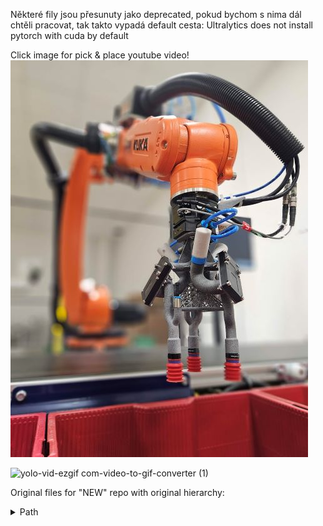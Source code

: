 Některé fily jsou přesunuty jako deprecated, pokud bychom s nima dál chtěli pracovat, tak takto vypadá default cesta:
Ultralytics does not install pytorch with cuda by default

Click image for pick & place youtube video!
[![Youtube video pick place](20240110_172051.jpg)](https://www.youtube.com/watch?v=zVX-cSrUM6I&ab_channel=Mik)


![yolo-vid-ezgif com-video-to-gif-converter (1)](https://github.com/martimik10/CIIRC_DTU_3WEEK_NEW/assets/88324559/ba49af6b-88ca-482a-84b1-5e120c80799b)

Original files for "NEW" repo with original hierarchy:
<details>
  <summary>Path</summary>

  ```
  D:.  
│   .gitignore  
│   requirements.txt  
│   rob_env_dependencies.ipynb  
│  
├───cv_pick_place  
│   │   cv_pick_place_main.py  
│   │   extrinsic_calibration.py  
│   │   extrinsic_test.py  
│   │   mult_packets_pick_place.py  
│   │  
│   ├───config  
│   │       conveyor_points.json  
│   │       D435_camera_config.json  
│   │       D435_camera_config_defaults.json  
│   │       robot_config.json  
│   │       robot_positions.json  
│   │  
│   └───robot_cell  
│       │   graphics_functions.py  
│       │  
│       ├───control  
│       │   │   control_state_machine.py  
│       │   │   robot_communication.py  
│       │   │   robot_control.py  
│       │   │   __init__.py  
│       │   │  
│       │   └───__pycache__  
│       │           control_state_machine.cpython-39.pyc  
│       │           fake_robot_control.cpython-39.pyc  
│       │           pick_place_demos.cpython-39.pyc  
│       │           robot_communication.cpython-39.pyc  
│       │           robot_control.cpython-39.pyc  
│       │           __init__.cpython-39.pyc  
│       │  
│       ├───detection  
│       │   │   apriltag_detection.py  
│       │   │   market_items_detector.py  
│       │   │   packet_detector.py  
│       │   │   realsense_depth.py  
│       │   │   threshold_detector.py  
│       │   │   __init__.py  
│       │   │  
│       │   └───__pycache__  
│       │           apriltag_detection.cpython-39.pyc  
│       │           packet_detector.cpython-39.pyc  
│       │           realsense_depth.cpython-39.pyc  
│       │           threshold_detector.cpython-39.pyc  
│       │           __init__.cpython-39.pyc  
│       │  
│       └───packet  
│           │   centroidtracker.py  
│           │   grip_position_estimation.py  
│           │   item_tracker.py  
│           │   packettracker.py  
│           │   packet_object.py  
│           │   point_cloud_viz.py  
│           │   __init__.py  
│           │  
│           └───__pycache__  
│                   centroidtracker.cpython-39.pyc  
│                   grip_position_estimation.cpython-39.pyc  
│                   item_object.cpython-39.pyc  
│                   item_tracker.cpython-39.pyc  
│                   packettracker.cpython-39.pyc  
│                   packet_object.cpython-39.pyc  
│                   point_cloud_viz.cpython-39.pyc  
│                   __init__.cpython-39.pyc  
│  
├───PLC_Prog  
│       KUKA Cybertech R1 17-6-2021_V17.ap17  
│  
└───Scripts  
        camera_playback.py  
        camera_record.py  
        compressed_recording_playback.py  
        packet_auto_label.py  
        pick_place_control.py  
        realsense_depth.py  
        realsense_speed_test.py  
        recording_compress.py  
        robot_camera_pose.json  
        Robot_Camera_pose.py  
  ```
</details>




